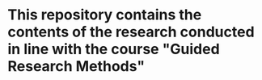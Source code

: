 # This repository contains the contents of the research conducted in line with the course "Guided Research Methods"